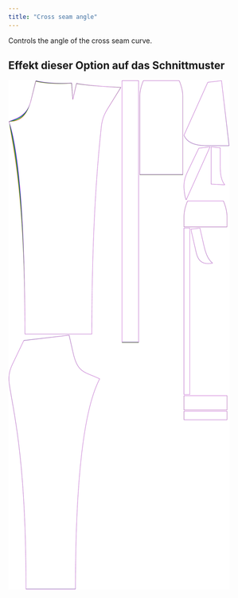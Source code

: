 ```yaml
---
title: "Cross seam angle"
---
```


Controls the angle of the cross seam curve.

## Effekt dieser Option auf das Schnittmuster

![This image shows the effect of this option by superimposing several variants that have a different value for this option](charlie_crossseamcurveangle_sample.svg "Effect of this option on the pattern")
